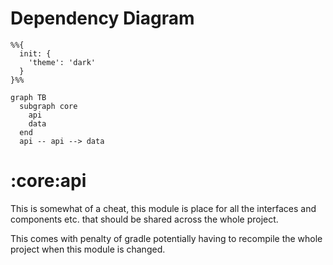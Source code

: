 # Dependency Diagram

```mermaid
%%{
  init: {
    'theme': 'dark'
  }
}%%

graph TB
  subgraph core
    api
    data
  end
  api -- api --> data
```
# :core:api

This is somewhat of a cheat, this module is place for all the interfaces and components etc. that should be shared across the whole project.

This comes with penalty of gradle potentially having to recompile the whole project when this module is changed.